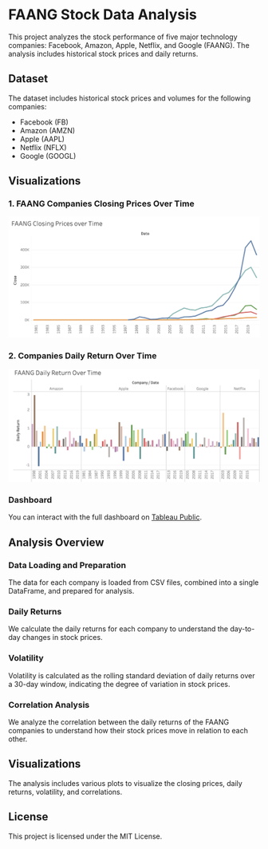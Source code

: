 # FAANG Stock Data Analysis

This project analyzes the stock performance of five major technology companies: Facebook, Amazon, Apple, Netflix, and Google (FAANG). The analysis includes historical stock prices and daily returns.

## Dataset

The dataset includes historical stock prices and volumes for the following companies:
- Facebook (FB)
- Amazon (AMZN)
- Apple (AAPL)
- Netflix (NFLX)
- Google (GOOGL)

## Visualizations

### 1. FAANG Companies Closing Prices Over Time

![Closing Prices Over Time](https://github.com/tnaiboa/faang-stock-data-analysis/raw/main/images/ClosingPrices.png)

### 2. Companies Daily Return Over Time

![Daily Return Over Time](https://github.com/tnaiboa/faang-stock-data-analysis/raw/main/images/DailyReturns.png)

### Dashboard

You can interact with the full dashboard on [Tableau Public](https://public.tableau.com/views/FAANGStockAnalysisDashboard/FAANGStockAnalysisDashboard?:language=en-US&:sid=&:redirect=auth&:display_count=n&:origin=viz_share_link).

## Analysis Overview

### Data Loading and Preparation

The data for each company is loaded from CSV files, combined into a single DataFrame, and prepared for analysis.

### Daily Returns

We calculate the daily returns for each company to understand the day-to-day changes in stock prices.

### Volatility

Volatility is calculated as the rolling standard deviation of daily returns over a 30-day window, indicating the degree of variation in stock prices.

### Correlation Analysis

We analyze the correlation between the daily returns of the FAANG companies to understand how their stock prices move in relation to each other.

## Visualizations

The analysis includes various plots to visualize the closing prices, daily returns, volatility, and correlations.

## License

This project is licensed under the MIT License.
